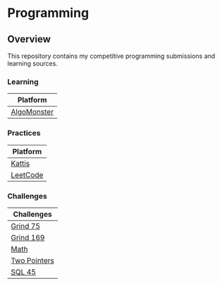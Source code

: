 # Programming

## Overview
This repository contains my competitive programming submissions and learning sources.

### Learning
| Platform                                              |
|-------------------------------------------------------|
| [AlgoMonster](https://github.com/shumarb/algomonster) |

### Practices
| Platform                                                               |
|------------------------------------------------------------------------|
| [Kattis](https://github.com/shumarb/programming/tree/main/kattis)      |
| [LeetCode](https://github.com/shumarb/leetcode)                        |

### Challenges
| Challenges                                                                    |
|-------------------------------------------------------------------------------|
| [Grind 75](https://github.com/shumarb/programming/tree/main/grind75)          |
| [Grind 169](https://github.com/shumarb/programming/tree/main/grind169)        |
| [Math](https://github.com/shumarb/programming/tree/main/math)                 | 
| [Two Pointers](https://github.com/shumarb/programming/tree/main/two-pointers) | 
| [SQL 45](https://github.com/shumarb/programming/tree/main/sql45)              | 
